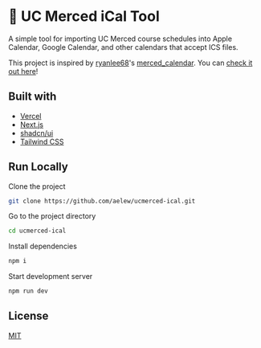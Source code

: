 # 📆 UC Merced iCal Tool

A simple tool for importing UC Merced course schedules into Apple Calendar, Google Calendar, and other calendars that accept ICS files.

This project is inspired by [ryanlee68](https://github.com/ryanlee68)'s [merced_calendar](https://github.com/ryanlee68/merced_calendar). You can [check it out here](https://ryanllee.com)!

## Built with

- [Vercel](https://vercel.com)
- [Next.js](https://nextjs.org)
- [shadcn/ui](https://ui.shadcn.com)
- [Tailwind CSS](https://tailwindcss.com)

## Run Locally

Clone the project

```bash
git clone https://github.com/aelew/ucmerced-ical.git
```

Go to the project directory

```bash
cd ucmerced-ical
```

Install dependencies

```bash
npm i
```

Start development server

```bash
npm run dev
```

## License

[MIT](https://choosealicense.com/licenses/mit/)
